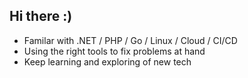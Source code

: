 ## Hi there :)

- Familar with .NET / PHP / Go / Linux / Cloud / CI/CD
- Using the right tools to fix problems at hand
- Keep learning and exploring of new tech
